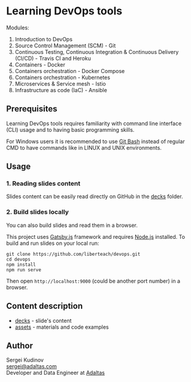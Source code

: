 # Learning DevOps tools

Modules:

1. Introduction to DevOps
2. Source Control Management (SCM) - Git
3. Continuous Testing, Continuous Integration & Continuous Delivery (CI/CD) - Travis CI and Heroku
4. Containers - Docker
5. Containers orchestration - Docker Compose
6. Containers orchestration - Kubernetes
7. Microservices & Service mesh - Istio
8. Infrastructure as code (IaC) - Ansible

## Prerequisites

Learning DevOps tools requires familiarity with command line interface (CLI) usage and to having basic programming skills.

For Windows users it is recommended to use [Git Bash](https://gitforwindows.org/) instead of regular CMD to have commands like in LINUX and UNIX environments.

## Usage

### 1. Reading slides content

Slides content can be easily read directly on GitHub in the [decks](decks) folder.

### 2. Build slides locally

You can also build slides and read them in a browser.

This project uses [Gatsby.js](https://www.gatsbyjs.org/) framework and requires [Node.js](https://nodejs.org/en/) installed. To build and run slides on your local run:

```
git clone https://github.com/liberteach/devops.git
cd devops
npm install
npm run serve
```

Then open `http://localhost:9000` (could be another port number) in a browser.

## Content description

- [decks](decks) - slide's content
- [assets](assets) - materials and code examples

## Author

Sergei Kudinov   
sergei@adaltas.com   
Developer and Data Engineer at [Adaltas](https://www.adaltas.com/)
